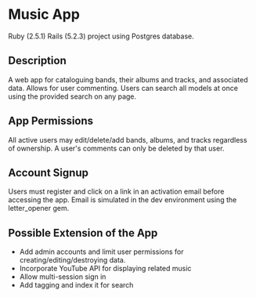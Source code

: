 # Music App
Ruby (2.5.1) Rails (5.2.3) project using Postgres database.

## Description
A web app for cataloguing bands, their albums and tracks, and associated data. Allows for user commenting. Users can search all models at once using the provided search on any page.

## App Permissions
All active users may edit/delete/add bands, albums, and tracks regardless of ownership. A user's comments can only be deleted by that user.

## Account Signup
Users must register and click on a link in an activation email before accessing the app. Email is simulated in the dev environment using the letter_opener gem.

## Possible Extension of the App
- Add admin accounts and limit user permissions for creating/editing/destroying data.
- Incorporate YouTube API for displaying related music
- Allow multi-session sign in
- Add tagging and index it for search
